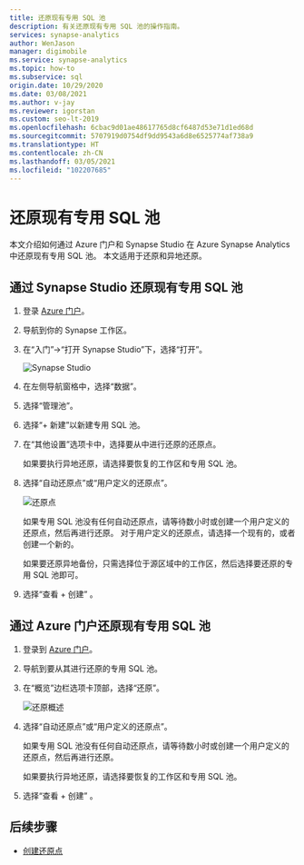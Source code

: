 ```yaml
---
title: 还原现有专用 SQL 池
description: 有关还原现有专用 SQL 池的操作指南。
services: synapse-analytics
author: WenJason
manager: digimobile
ms.service: synapse-analytics
ms.topic: how-to
ms.subservice: sql
origin.date: 10/29/2020
ms.date: 03/08/2021
ms.author: v-jay
ms.reviewer: igorstan
ms.custom: seo-lt-2019
ms.openlocfilehash: 6cbac9d01ae48617765d8cf6487d53e71d1ed68d
ms.sourcegitcommit: 5707919d0754df9dd9543a6d8e6525774af738a9
ms.translationtype: HT
ms.contentlocale: zh-CN
ms.lasthandoff: 03/05/2021
ms.locfileid: "102207685"
---
```

# <a name="restore-an-existing-dedicated-sql-pool"></a>还原现有专用 SQL 池

本文介绍如何通过 Azure 门户和 Synapse Studio 在 Azure Synapse Analytics 中还原现有专用 SQL 池。 本文适用于还原和异地还原。 

## <a name="restore-an-existing-dedicated-sql-pool-through-the-synapse-studio"></a>通过 Synapse Studio 还原现有专用 SQL 池

1. 登录 [Azure 门户](https://portal.azure.cn/)。
2. 导航到你的 Synapse 工作区。 
3. 在“入门”->“打开 Synapse Studio”下，选择“打开”。

    ![ Synapse Studio](../media/sql-pools/open-synapse-studio.png)
4. 在左侧导航窗格中，选择“数据”。
5. 选择“管理池”。 
6. 选择“+ 新建”以新建专用 SQL 池。 
7. 在“其他设置”选项卡中，选择要从中进行还原的还原点。 

    如果要执行异地还原，请选择要恢复的工作区和专用 SQL 池。 

8. 选择“自动还原点”或“用户定义的还原点”。  

    ![还原点](../media/sql-pools/restore-point.PNG)

    如果专用 SQL 池没有任何自动还原点，请等待数小时或创建一个用户定义的还原点，然后再进行还原。 对于用户定义的还原点，请选择一个现有的，或者创建一个新的。

    如果要还原异地备份，只需选择位于源区域中的工作区，然后选择要还原的专用 SQL 池即可。 

9. 选择“查看 + 创建”  。

## <a name="restore-an-existing-dedicated-sql-pool-through-the-azure-portal"></a>通过 Azure 门户还原现有专用 SQL 池

1. 登录到 [Azure 门户](https://portal.azure.cn/)。
2. 导航到要从其进行还原的专用 SQL 池。
3. 在“概览”边栏选项卡顶部，选择“还原”。

    ![ 还原概述](../media/sql-pools/restore-sqlpool-01.png)

4. 选择“自动还原点”或“用户定义的还原点”。  

    如果专用 SQL 池没有任何自动还原点，请等待数小时或创建一个用户定义的还原点，然后再进行还原。 

    如果要执行异地还原，请选择要恢复的工作区和专用 SQL 池。 

5. 选择“查看 + 创建”  。

## <a name="next-steps"></a>后续步骤

- [创建还原点](sqlpool-create-restore-point.md)
